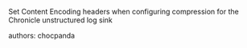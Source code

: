 Set Content Encoding headers when configuring compression for the Chronicle unstructured log sink

authors: chocpanda
